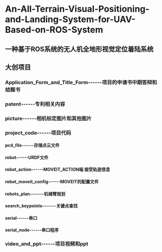# An-All-Terrain-Visual-Positioning-and-Landing-System-for-UAV-Based-on-ROS-System
## 一种基于ROS系统的无人机全地形视觉定位着陆系统
## 大创项目
### Application_Form_and_Title_Form------项目的申请书中期答辩和结题书
### patent------专利相关内容
### picture------相机标定图片和其他图片
### project_code------项目代码
#### pcd_file------存储点云文件
#### robot------URDF文件
#### robot_action------MOVEIT_ACTION端 接受轨迹信息
#### robot_moveit_config------MOVEIT的配置文件
#### robots_plan-------机械臂规划
#### search_keypoints-------关键点查找
#### serial------串口
#### serial_node------串口程序
### video_and_ppt------项目视频和ppt
